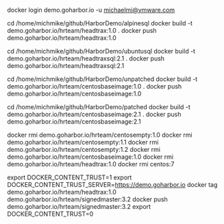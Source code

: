 docker login demo.goharbor.io -u michaelmi@vmware.com

cd /home/michmike/github/HarborDemo/alpinesql
docker build -t demo.goharbor.io/hrteam/headtrax:1.0 .
docker push demo.goharbor.io/hrteam/headtrax:1.0

cd /home/michmike/github/HarborDemo/ubuntusql
docker build -t demo.goharbor.io/hrteam/headtraxsql:2.1 .
docker push demo.goharbor.io/hrteam/headtraxsql:2.1

cd /home/michmike/github/HarborDemo/unpatched
docker build -t demo.goharbor.io/hrteam/centosbaseimage:1.0 .
docker push demo.goharbor.io/hrteam/centosbaseimage:1.0

cd /home/michmike/github/HarborDemo/patched
docker build -t demo.goharbor.io/hrteam/centosbaseimage:2.1 .
docker push demo.goharbor.io/hrteam/centosbaseimage:2.1

docker rmi demo.goharbor.io/hrteam/centosempty:1.0
docker rmi demo.goharbor.io/hrteam/centosempty:1.1
docker rmi demo.goharbor.io/hrteam/centosempty:1.2
docker rmi demo.goharbor.io/hrteam/centosbaseimage:1.0
docker rmi demo.goharbor.io/hrteam/headtrax:1.0
docker rmi centos:7

export DOCKER_CONTENT_TRUST=1
export DOCKER_CONTENT_TRUST_SERVER=https://demo.goharbor.io
docker tag demo.goharbor.io/hrteam/headtrax:1.0 demo.goharbor.io/hrteam/signedmaster:3.2
docker push demo.goharbor.io/hrteam/signedmaster:3.2
export DOCKER_CONTENT_TRUST=0
